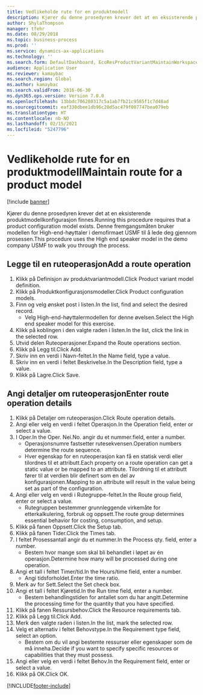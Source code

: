 ```yaml
---
title: Vedlikeholde rute for en produktmodell
description: Kjører du denne prosedyren krever det at en eksisterende produktmodellkonfigurasjon finnes.
author: ShylaThompson
manager: tfehr
ms.date: 08/29/2018
ms.topic: business-process
ms.prod: ''
ms.service: dynamics-ax-applications
ms.technology: ''
ms.search.form: DefaultDashboard, EcoResProductVariantMaintainWorkspace, PCProductConfigurationModelListPage, PCProductConfigurationModelDetails, PCRouteOperationDetails, WrkCtrCapabilityLookUp
audience: Application User
ms.reviewer: kamaybac
ms.search.region: Global
ms.author: kamaybac
ms.search.validFrom: 2016-06-30
ms.dyn365.ops.version: Version 7.0.0
ms.openlocfilehash: 13bbdc706280317c5a1ab7fb21c9585f1c7d48ad
ms.sourcegitcommit: eaf330dbee1db96c20d5ac479f007747bea079eb
ms.translationtype: HT
ms.contentlocale: nb-NO
ms.lasthandoff: 02/15/2021
ms.locfileid: "5247796"
---
```

# <a name="maintain-route-for-a-product-model"></a><span data-ttu-id="12c96-103">Vedlikeholde rute for en produktmodell</span><span class="sxs-lookup"><span data-stu-id="12c96-103">Maintain route for a product model</span></span>

[!include [banner](../../includes/banner.md)]

<span data-ttu-id="12c96-104">Kjører du denne prosedyren krever det at en eksisterende produktmodellkonfigurasjon finnes.</span><span class="sxs-lookup"><span data-stu-id="12c96-104">Running this procedure requires that a product configuration model exists.</span></span> <span data-ttu-id="12c96-105">Denne fremgangsmåten bruker modellen for High-end-høyttaler i demofirmaet USMF til å lede deg gjennom prosessen.</span><span class="sxs-lookup"><span data-stu-id="12c96-105">This procedure uses the High end speaker model in the demo company USMF to walk you through the process.</span></span>


## <a name="add-a-route-operation"></a><span data-ttu-id="12c96-106">Legge til en ruteoperasjon</span><span class="sxs-lookup"><span data-stu-id="12c96-106">Add a route operation</span></span>
1. <span data-ttu-id="12c96-107">Klikk på Definisjon av produktvariantmodell.</span><span class="sxs-lookup"><span data-stu-id="12c96-107">Click Product variant model definition.</span></span>
2. <span data-ttu-id="12c96-108">Klikk på Produktkonfigurasjonsmodeller.</span><span class="sxs-lookup"><span data-stu-id="12c96-108">Click Product configuration models.</span></span>
3. <span data-ttu-id="12c96-109">Finn og velg ønsket post i listen.</span><span class="sxs-lookup"><span data-stu-id="12c96-109">In the list, find and select the desired record.</span></span>
    * <span data-ttu-id="12c96-110">Velg High-end-høyttalermodellen for denne øvelsen.</span><span class="sxs-lookup"><span data-stu-id="12c96-110">Select the High end speaker model for this exercise.</span></span>  
4. <span data-ttu-id="12c96-111">Klikk på koblingen i den valgte raden i listen.</span><span class="sxs-lookup"><span data-stu-id="12c96-111">In the list, click the link in the selected row.</span></span>
5. <span data-ttu-id="12c96-112">Utvid delen Ruteoperasjoner.</span><span class="sxs-lookup"><span data-stu-id="12c96-112">Expand the Route operations section.</span></span>
6. <span data-ttu-id="12c96-113">Klikk på Legg til.</span><span class="sxs-lookup"><span data-stu-id="12c96-113">Click Add.</span></span>
7. <span data-ttu-id="12c96-114">Skriv inn en verdi i Navn-feltet.</span><span class="sxs-lookup"><span data-stu-id="12c96-114">In the Name field, type a value.</span></span>
8. <span data-ttu-id="12c96-115">Skriv inn en verdi i feltet Beskrivelse.</span><span class="sxs-lookup"><span data-stu-id="12c96-115">In the Description field, type a value.</span></span>
9. <span data-ttu-id="12c96-116">Klikk på Lagre.</span><span class="sxs-lookup"><span data-stu-id="12c96-116">Click Save.</span></span>

## <a name="enter-route-operation-details"></a><span data-ttu-id="12c96-117">Angi detaljer om ruteoperasjon</span><span class="sxs-lookup"><span data-stu-id="12c96-117">Enter route operation details</span></span>
1. <span data-ttu-id="12c96-118">Klikk på Detaljer om ruteoperasjon.</span><span class="sxs-lookup"><span data-stu-id="12c96-118">Click Route operation details.</span></span>
2. <span data-ttu-id="12c96-119">Angi eller velg en verdi i feltet Operasjon.</span><span class="sxs-lookup"><span data-stu-id="12c96-119">In the Operation field, enter or select a value.</span></span>
3. <span data-ttu-id="12c96-120">I Oper.</span><span class="sxs-lookup"><span data-stu-id="12c96-120">In the Oper.</span></span> <span data-ttu-id="12c96-121">Nei.</span><span class="sxs-lookup"><span data-stu-id="12c96-121">No.</span></span> <span data-ttu-id="12c96-122">angir du et nummer.</span><span class="sxs-lookup"><span data-stu-id="12c96-122">field, enter a number.</span></span>
    * <span data-ttu-id="12c96-123">Operasjonsnumre fastsetter rutesekvensen.</span><span class="sxs-lookup"><span data-stu-id="12c96-123">Operation numbers determine the route sequence.</span></span>  
    * <span data-ttu-id="12c96-124">Hver egenskap for en ruteoperasjon kan få en statisk verdi eller tilordnes til et attributt.</span><span class="sxs-lookup"><span data-stu-id="12c96-124">Each property on a route operation can get a static value or be mapped to an attribute.</span></span> <span data-ttu-id="12c96-125">Tilordning til et attributt fører til at verdien blir definert som en del av konfigurasjonen.</span><span class="sxs-lookup"><span data-stu-id="12c96-125">Mapping to an attribute will result in the value being set as part of the configuration.</span></span>  
4. <span data-ttu-id="12c96-126">Angi eller velg en verdi i Rutegruppe-feltet.</span><span class="sxs-lookup"><span data-stu-id="12c96-126">In the Route group field, enter or select a value.</span></span>
    * <span data-ttu-id="12c96-127">Rutegruppen bestemmer grunnleggende virkemåte for etterkalkulering, forbruk og oppsett.</span><span class="sxs-lookup"><span data-stu-id="12c96-127">The route group determines essential behavior for costing, consumption, and setup.</span></span>  
5. <span data-ttu-id="12c96-128">Klikk på fanen Oppsett.</span><span class="sxs-lookup"><span data-stu-id="12c96-128">Click the Setup tab.</span></span>
6. <span data-ttu-id="12c96-129">Klikk på fanen Tider.</span><span class="sxs-lookup"><span data-stu-id="12c96-129">Click the Times tab.</span></span>
7. <span data-ttu-id="12c96-130">I feltet Prosessantall angir du et nummer.</span><span class="sxs-lookup"><span data-stu-id="12c96-130">In the Process qty. field, enter a number.</span></span>
    * <span data-ttu-id="12c96-131">Bestem hvor mange som skal bli behandlet i løpet av én operasjon.</span><span class="sxs-lookup"><span data-stu-id="12c96-131">Determine how many will be processed during one operation.</span></span>  
8. <span data-ttu-id="12c96-132">Angi et tall i feltet Timer/tid.</span><span class="sxs-lookup"><span data-stu-id="12c96-132">In the Hours/time field, enter a number.</span></span>
    * <span data-ttu-id="12c96-133">Angi tidsforholdet.</span><span class="sxs-lookup"><span data-stu-id="12c96-133">Enter the time ratio.</span></span>  
9. <span data-ttu-id="12c96-134">Merk av for Sett.</span><span class="sxs-lookup"><span data-stu-id="12c96-134">Select the Set check box.</span></span>
10. <span data-ttu-id="12c96-135">Angi et tall i feltet Kjøretid.</span><span class="sxs-lookup"><span data-stu-id="12c96-135">In the Run time field, enter a number.</span></span>
    * <span data-ttu-id="12c96-136">Bestem behandlingstiden for antallet som du har angitt.</span><span class="sxs-lookup"><span data-stu-id="12c96-136">Determine the processing time for the quantity that you have specified.</span></span>  
11. <span data-ttu-id="12c96-137">Klikk på fanen Ressursbehov.</span><span class="sxs-lookup"><span data-stu-id="12c96-137">Click the Resource requirements tab.</span></span>
12. <span data-ttu-id="12c96-138">Klikk på Legg til.</span><span class="sxs-lookup"><span data-stu-id="12c96-138">Click Add.</span></span>
13. <span data-ttu-id="12c96-139">Merk den valgte raden i listen.</span><span class="sxs-lookup"><span data-stu-id="12c96-139">In the list, mark the selected row.</span></span>
14. <span data-ttu-id="12c96-140">Velg et alternativ i feltet Behovstype.</span><span class="sxs-lookup"><span data-stu-id="12c96-140">In the Requirement type field, select an option.</span></span>
    * <span data-ttu-id="12c96-141">Bestem om du vil angi bestemte ressurser eller egenskaper som de må inneha.</span><span class="sxs-lookup"><span data-stu-id="12c96-141">Decide if you want to specify specific resources or capabilities that they must possess.</span></span>  
15. <span data-ttu-id="12c96-142">Angi eller velg en verdi i feltet Behov.</span><span class="sxs-lookup"><span data-stu-id="12c96-142">In the Requirement field, enter or select a value.</span></span>
16. <span data-ttu-id="12c96-143">Klikk på OK.</span><span class="sxs-lookup"><span data-stu-id="12c96-143">Click OK.</span></span>



[!INCLUDE[footer-include](../../../includes/footer-banner.md)]